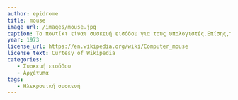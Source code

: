 ```yaml
---
author: epidrome
title: mouse
image_url: /images/mouse.jpg
caption: Το ποντίκι είναι συσκευή εισόδου για τους υπολογιστές.Επίσης,το όνομα αυτό προήλθε λόγω του σχήματος του το οποίο μοιάζει με ποντικό.
year: 1973
license_url: https://en.wikipedia.org/wiki/Computer_mouse
license_text: Curtesy of Wikipedia
categories:
   - Συσκευή εισόδου
   - Αρχέτυπα
tags:
   - Ηλεκρονική συσκευή
--- 
```

